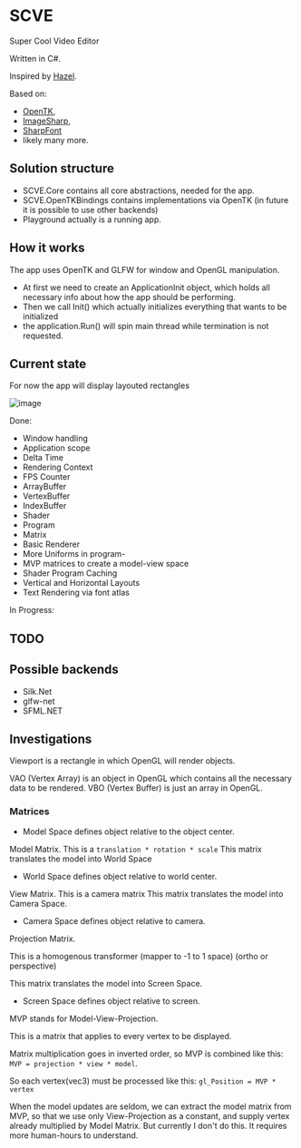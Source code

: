 # SCVE
Super Cool Video Editor

Written in C#.

Inspired by [Hazel](https://github.com/TheCherno/Hazel).

Based on: 
- [OpenTK](https://github.com/opentk/opentk/), 
- [ImageSharp](https://github.com/SixLabors/ImageSharp/), 
- [SharpFont](https://github.com/SpacialCircumstances/SharpFont) 
- likely many more.

## Solution structure
- SCVE.Core contains all core abstractions, needed for the app.
- SCVE.OpenTKBindings contains implementations via OpenTK (in future it is possible to use other backends)
- Playground actually is a running app.

## How it works
The app uses OpenTK and GLFW for window and OpenGL manipulation.

- At first we need to create an ApplicationInit object, which holds all necessary info about how the app should be performing.
- Then we call Init() which actually initializes everything that wants to be initialized
- the application.Run() will spin main thread while termination is not requested.

## Current state
For now the app will display layouted rectangles

![image](https://user-images.githubusercontent.com/44116740/139516757-28043c3b-250e-4f29-9a83-152bb5303f9e.png)


Done: 
- Window handling
- Application scope
- Delta Time
- Rendering Context
- FPS Counter
- ArrayBuffer
- VertexBuffer
- IndexBuffer
- Shader
- Program
- Matrix
- Basic Renderer
- More Uniforms in program-
- MVP matrices to create a model-view space
- Shader Program Caching
- Vertical and Horizontal Layouts
- Text Rendering via font atlas

In Progress:

## TODO

## Possible backends
- Silk.Net
- glfw-net
- SFML.NET

## Investigations

Viewport is a rectangle in which OpenGL will render objects. 

VAO (Vertex Array) is an object in OpenGL which contains all the necessary data to be rendered. 
VBO (Vertex Buffer) is just an array in OpenGL.

### Matrices

- Model Space defines object relative to the object center.

Model Matrix.
This is a `translation * rotation * scale`
This matrix translates the model into World Space

- World Space defines object relative to world center.

View Matrix.
This is a camera matrix
This matrix translates the model into Camera Space.

- Camera Space defines object relative to camera.

Projection Matrix.

This is a homogenous transformer (mapper to -1 to 1 space)  (ortho or perspective)

This matrix translates the model into Screen Space.

- Screen Space defines object relative to screen.

MVP stands for Model-View-Projection.

This is a matrix that applies to every vertex to be displayed.

Matrix multiplication goes in inverted order, so MVP is combined like this:
`MVP = projection * view * model`.

So each vertex(vec3) must be processed like this:
`gl_Position = MVP * vertex`

When the model updates are seldom, we can extract the model matrix from MVP,
so that we use only View-Projection as a constant, and supply vertex already multiplied by Model Matrix.
But currently I don't do this. It requires more human-hours to understand.
